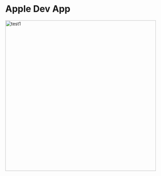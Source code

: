 # Apple Dev App

<img width="471" alt="test1" src="https://github.com/user-attachments/assets/e60fe055-395d-4fa0-abeb-4b216b1fa77a">
